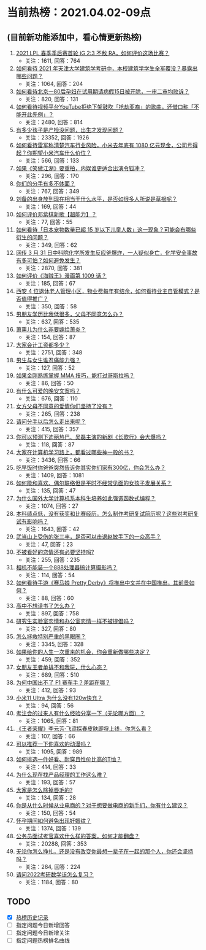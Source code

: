 # 当前热榜：2021.04.02-09点
## (目前新功能添加中，看心情更新热榜)
1. [2021 LPL 春季季后赛首轮 iG 2:3 不敌 RA，如何评价这场比赛？](https://www.zhihu.com/question/452394711)
    * 关注：1611, 回答：764
2. [如何看待 2021 年天津大学建筑学考研中，本校建筑学学生全军覆没？暴露出哪些问题？](https://www.zhihu.com/question/451892894)
    * 关注：1064, 回答：204
3. [如何看待北京一80后孕妇在试用期请病假15日被开除，一审二审均败诉？](https://www.zhihu.com/question/452038798)
    * 关注：820, 回答：131
4. [如何看待视频平台YouTube拒绝下架鼓吹「抢劫亚裔」的歌曲，还借口称「不能开此先例」？](https://www.zhihu.com/question/452206336)
    * 关注：2480, 回答：814
5. [有多少孩子是产检没问题，出生才发现问题？](https://www.zhihu.com/question/320505054)
    * 关注：23352, 回答：1926
6. [如何看待雷军称清楚汽车行业风险，小米去年底有 1080 亿元现金，公司亏得起？你期望小米汽车什么价位？](https://www.zhihu.com/question/452114954)
    * 关注：566, 回答：133
7. [如果《笑傲江湖》要重拍，内娱谁更适合出演令狐冲？](https://www.zhihu.com/question/450884811)
    * 关注：296, 回答：170
8. [你们的分手有多不体面？](https://www.zhihu.com/question/363689631)
    * 关注：767, 回答：349
9. [刘备的出身放到现在相当于什么水平，是否如很多人所说是草根呢？](https://www.zhihu.com/question/452074548)
    * 关注：169, 回答：44
10. [如何评价邓紫棋新歌【超能力】？](https://www.zhihu.com/question/452371373)
    * 关注：77, 回答：55
11. [如何看待「日本宠物数量已超 15 岁以下儿童人数」这一现象？可能会有哪些衍生的问题？](https://www.zhihu.com/question/452361675)
    * 关注：349, 回答：62
12. [网传 3 月 31 日中科院化学所发生反应釜爆炸，一人疑似身亡，化学安全事故有多可怕？如何避免发生？](https://www.zhihu.com/question/452354028)
    * 关注：2870, 回答：381
13. [如何评价《海贼王》漫画第 1009 话？](https://www.zhihu.com/question/452135549)
    * 关注：185, 回答：67
14. [西安 4 位退休老人管理小区，物业费每年有结余，如何看待业主自管模式？是否值得推广？](https://www.zhihu.com/question/451816714)
    * 关注：350, 回答：58
15. [男朋友学历比我低很多，父母不同意怎么办？](https://www.zhihu.com/question/451637860)
    * 关注：637, 回答：535
16. [萧熏儿为什么非要嫁给萧炎？](https://www.zhihu.com/question/448033860)
    * 关注：154, 回答：87
17. [大家会计工资都多少？](https://www.zhihu.com/question/392926139)
    * 关注：2751, 回答：348
18. [男生与女生谁忍痛能力强？](https://www.zhihu.com/question/449556051)
    * 关注：127, 回答：52
19. [如果金刚熟练掌握 MMA 技巧，能打过哥斯拉吗？](https://www.zhihu.com/question/451869598)
    * 关注：86, 回答：50
20. [有什么可爱的晚安文案吗？](https://www.zhihu.com/question/385512608)
    * 关注：676, 回答：110
21. [女方父母不同意的爱情你们坚持了没有？](https://www.zhihu.com/question/450741243)
    * 关注：265, 回答：238
22. [请问分手以后怎么走出来呢？](https://www.zhihu.com/question/450552672)
    * 关注：415, 回答：357
23. [你可以预测下迪丽热巴、吴磊主演的新剧《长歌行》会大爆吗？](https://www.zhihu.com/question/452267812)
    * 关注：118, 回答：87
24. [大家在计算机学习路上，都看过哪些神一般的书？](https://www.zhihu.com/question/58905568)
    * 关注：3436, 回答：66
25. [吃早饭时你爸爸突然告诉你其实你们家有300亿，你会怎么办？](https://www.zhihu.com/question/447823721)
    * 关注：1409, 回答：1081
26. [如何能和喜欢、偶尔联络但是平时不经常见面的女孩子发展关系？](https://www.zhihu.com/question/444159491)
    * 关注：135, 回答：47
27. [为什么国外大学计算机系本科生培养如此强调函数式编程？](https://www.zhihu.com/question/450773131)
    * 关注：1074, 回答：27
28. [本科绩点低，没有获奖和比赛经历，怎么制作考研复试简历呢？这些对考研复试有影响吗？](https://www.zhihu.com/question/379129901)
    * 关注：1643, 回答：42
29. [武当山上受伤的张三丰，是否可以击退赵敏手下的一众高手？](https://www.zhihu.com/question/450327159)
    * 关注：47, 回答：23
30. [不被看好的恋情还有必要坚持吗?](https://www.zhihu.com/question/449036962)
    * 关注：255, 回答：235
31. [相机不能装一个888处理器搞计算摄影吗？](https://www.zhihu.com/question/452031529)
    * 关注：114, 回答：54
32. [如何看待手游《赛马娘 Pretty Derby》将推出中文并在中国推出，其前景如何？](https://www.zhihu.com/question/452003294)
    * 关注：88, 回答：60
33. [高中不想读书了怎么办？](https://www.zhihu.com/question/448295199)
    * 关注：897, 回答：758
34. [研究生实验室恋情和办公室恋情一样不被提倡吗？](https://www.zhihu.com/question/422926125)
    * 关注：327, 回答：80
35. [怎么拯救特别严重的黑眼圈？](https://www.zhihu.com/question/27592542)
    * 关注：3345, 回答：328
36. [如果给你的人生一次重来的机会，你会重新做哪些决定？](https://www.zhihu.com/question/447682836)
    * 关注：459, 回答：352
37. [女朋友王者单排不和我玩，什么心态？](https://www.zhihu.com/question/438791687)
    * 关注：689, 回答：510
38. [为何中国出不了 F1 赛车手？差距在哪？](https://www.zhihu.com/question/276059168)
    * 关注：412, 回答：93
39. [小米11 Ultra 为什么没有120w快充？](https://www.zhihu.com/question/451925809)
    * 关注：94, 回答：56
40. [考注会的过来人有什么经验分享一下（无论哪方面）？](https://www.zhihu.com/question/377195668)
    * 关注：1065, 回答：81
41. [《王者荣耀》李元芳·飞鸢探春皮肤即将上线，你怎么看？](https://www.zhihu.com/question/452211465)
    * 关注：107, 回答：66
42. [可以推荐一下你喜欢的动漫吗？](https://www.zhihu.com/question/445264498)
    * 关注：1095, 回答：989
43. [如何挑选一件好看、耐穿且性价比高的T恤？](https://www.zhihu.com/question/404173699)
    * 关注：414, 回答：33
44. [为什么现在找产品经理的工作这么难？](https://www.zhihu.com/question/341498422)
    * 关注：193, 回答：57
45. [大家是怎么除掉唇毛的?](https://www.zhihu.com/question/376666922)
    * 关注：134, 回答：28
46. [你是从什么时候从业电商的？对于想要做电商的新手们，你有什么建议？](https://www.zhihu.com/question/447222540)
    * 关注：150, 回答：54
47. [怀孕期间如何避免出现妊娠纹？](https://www.zhihu.com/question/25067181)
    * 关注：1374, 回答：139
48. [公务员面试考官喜欢什么样的答案，如何才能翻盘？](https://www.zhihu.com/question/40195902)
    * 关注：20288, 回答：353
49. [无论你怎么挣扎，还是没有改变你最想一辈子在一起的那个人，你还会坚持吗？](https://www.zhihu.com/question/451211979)
    * 关注：284, 回答：224
50. [请问2022考研数学该怎么复习？](https://www.zhihu.com/question/436834226)
    * 关注：1184, 回答：80
## TODO
* [x] [热榜历史记录](hot_history/AllHot.md)
* [ ] 指定问题今日新增回答
* [ ] 指定问题今日新增关注
* [ ] 指定问题热榜排名曲线
